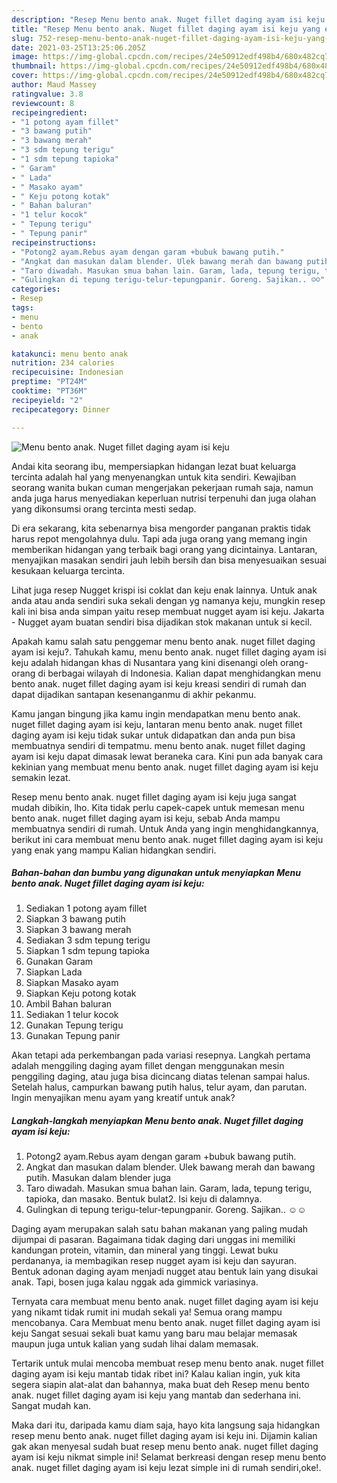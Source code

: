 ```yaml
---
description: "Resep Menu bento anak. Nuget fillet daging ayam isi keju yang enak dan Mudah Dibuat"
title: "Resep Menu bento anak. Nuget fillet daging ayam isi keju yang enak dan Mudah Dibuat"
slug: 752-resep-menu-bento-anak-nuget-fillet-daging-ayam-isi-keju-yang-enak-dan-mudah-dibuat
date: 2021-03-25T13:25:06.205Z
image: https://img-global.cpcdn.com/recipes/24e50912edf498b4/680x482cq70/menu-bento-anak-nuget-fillet-daging-ayam-isi-keju-foto-resep-utama.jpg
thumbnail: https://img-global.cpcdn.com/recipes/24e50912edf498b4/680x482cq70/menu-bento-anak-nuget-fillet-daging-ayam-isi-keju-foto-resep-utama.jpg
cover: https://img-global.cpcdn.com/recipes/24e50912edf498b4/680x482cq70/menu-bento-anak-nuget-fillet-daging-ayam-isi-keju-foto-resep-utama.jpg
author: Maud Massey
ratingvalue: 3.8
reviewcount: 8
recipeingredient:
- "1 potong ayam fillet"
- "3 bawang putih"
- "3 bawang merah"
- "3 sdm tepung terigu"
- "1 sdm tepung tapioka"
- " Garam"
- " Lada"
- " Masako ayam"
- " Keju potong kotak"
- " Bahan baluran"
- "1 telur kocok"
- " Tepung terigu"
- " Tepung panir"
recipeinstructions:
- "Potong2 ayam.Rebus ayam dengan garam +bubuk bawang putih."
- "Angkat dan masukan dalam blender. Ulek bawang merah dan bawang putih. Masukan dalam blender juga"
- "Taro diwadah. Masukan smua bahan lain. Garam, lada, tepung terigu, tapioka, dan masako. Bentuk bulat2. Isi keju di dalamnya."
- "Gulingkan di tepung terigu-telur-tepungpanir. Goreng. Sajikan.. ☺️☺️"
categories:
- Resep
tags:
- menu
- bento
- anak

katakunci: menu bento anak 
nutrition: 234 calories
recipecuisine: Indonesian
preptime: "PT24M"
cooktime: "PT36M"
recipeyield: "2"
recipecategory: Dinner

---
```



![Menu bento anak. Nuget fillet daging ayam isi keju](https://img-global.cpcdn.com/recipes/24e50912edf498b4/680x482cq70/menu-bento-anak-nuget-fillet-daging-ayam-isi-keju-foto-resep-utama.jpg)

Andai kita seorang ibu, mempersiapkan hidangan lezat buat keluarga tercinta adalah hal yang menyenangkan untuk kita sendiri. Kewajiban seorang  wanita bukan cuman mengerjakan pekerjaan rumah saja, namun anda juga harus menyediakan keperluan nutrisi terpenuhi dan juga olahan yang dikonsumsi orang tercinta mesti sedap.

Di era  sekarang, kita sebenarnya bisa mengorder panganan praktis tidak harus repot mengolahnya dulu. Tapi ada juga orang yang memang ingin memberikan hidangan yang terbaik bagi orang yang dicintainya. Lantaran, menyajikan masakan sendiri jauh lebih bersih dan bisa menyesuaikan sesuai kesukaan keluarga tercinta. 

Lihat juga resep Nugget krispi isi coklat dan keju enak lainnya. Untuk anak anda atau anda sendiri suka sekali dengan yg namanya keju, mungkin resep kali ini bisa anda simpan yaitu resep membuat nugget ayam isi keju. Jakarta - Nugget ayam buatan sendiri bisa dijadikan stok makanan untuk si kecil.

Apakah kamu salah satu penggemar menu bento anak. nuget fillet daging ayam isi keju?. Tahukah kamu, menu bento anak. nuget fillet daging ayam isi keju adalah hidangan khas di Nusantara yang kini disenangi oleh orang-orang di berbagai wilayah di Indonesia. Kalian dapat menghidangkan menu bento anak. nuget fillet daging ayam isi keju kreasi sendiri di rumah dan dapat dijadikan santapan kesenanganmu di akhir pekanmu.

Kamu jangan bingung jika kamu ingin mendapatkan menu bento anak. nuget fillet daging ayam isi keju, lantaran menu bento anak. nuget fillet daging ayam isi keju tidak sukar untuk didapatkan dan anda pun bisa membuatnya sendiri di tempatmu. menu bento anak. nuget fillet daging ayam isi keju dapat dimasak lewat beraneka cara. Kini pun ada banyak cara kekinian yang membuat menu bento anak. nuget fillet daging ayam isi keju semakin lezat.

Resep menu bento anak. nuget fillet daging ayam isi keju juga sangat mudah dibikin, lho. Kita tidak perlu capek-capek untuk memesan menu bento anak. nuget fillet daging ayam isi keju, sebab Anda mampu membuatnya sendiri di rumah. Untuk Anda yang ingin menghidangkannya, berikut ini cara membuat menu bento anak. nuget fillet daging ayam isi keju yang enak yang mampu Kalian hidangkan sendiri.

<!--inarticleads1-->

##### Bahan-bahan dan bumbu yang digunakan untuk menyiapkan Menu bento anak. Nuget fillet daging ayam isi keju:

1. Sediakan 1 potong ayam fillet
1. Siapkan 3 bawang putih
1. Siapkan 3 bawang merah
1. Sediakan 3 sdm tepung terigu
1. Siapkan 1 sdm tepung tapioka
1. Gunakan  Garam
1. Siapkan  Lada
1. Siapkan  Masako ayam
1. Siapkan  Keju potong kotak
1. Ambil  Bahan baluran
1. Sediakan 1 telur kocok
1. Gunakan  Tepung terigu
1. Gunakan  Tepung panir


Akan tetapi ada perkembangan pada variasi resepnya. Langkah pertama adalah menggiling daging ayam fillet dengan menggunakan mesin penggiling daging, atau juga bisa dicincang diatas telenan sampai halus. Setelah halus, campurkan bawang putih halus, telur ayam, dan parutan. Ingin menyajikan menu ayam yang kreatif untuk anak? 

<!--inarticleads2-->

##### Langkah-langkah menyiapkan Menu bento anak. Nuget fillet daging ayam isi keju:

1. Potong2 ayam.Rebus ayam dengan garam +bubuk bawang putih.
1. Angkat dan masukan dalam blender. Ulek bawang merah dan bawang putih. Masukan dalam blender juga
1. Taro diwadah. Masukan smua bahan lain. Garam, lada, tepung terigu, tapioka, dan masako. Bentuk bulat2. Isi keju di dalamnya.
1. Gulingkan di tepung terigu-telur-tepungpanir. Goreng. Sajikan.. ☺️☺️


Daging ayam merupakan salah satu bahan makanan yang paling mudah dijumpai di pasaran. Bagaimana tidak daging dari unggas ini memiliki kandungan protein, vitamin, dan mineral yang tinggi. Lewat buku perdananya, ia membagikan resep nugget ayam isi keju dan sayuran. Bentuk adonan daging ayam menjadi nugget atau bentuk lain yang disukai anak. Tapi, bosen juga kalau nggak ada gimmick variasinya. 

Ternyata cara membuat menu bento anak. nuget fillet daging ayam isi keju yang nikamt tidak rumit ini mudah sekali ya! Semua orang mampu mencobanya. Cara Membuat menu bento anak. nuget fillet daging ayam isi keju Sangat sesuai sekali buat kamu yang baru mau belajar memasak maupun juga untuk kalian yang sudah lihai dalam memasak.

Tertarik untuk mulai mencoba membuat resep menu bento anak. nuget fillet daging ayam isi keju mantab tidak ribet ini? Kalau kalian ingin, yuk kita segera siapin alat-alat dan bahannya, maka buat deh Resep menu bento anak. nuget fillet daging ayam isi keju yang mantab dan sederhana ini. Sangat mudah kan. 

Maka dari itu, daripada kamu diam saja, hayo kita langsung saja hidangkan resep menu bento anak. nuget fillet daging ayam isi keju ini. Dijamin kalian gak akan menyesal sudah buat resep menu bento anak. nuget fillet daging ayam isi keju nikmat simple ini! Selamat berkreasi dengan resep menu bento anak. nuget fillet daging ayam isi keju lezat simple ini di rumah sendiri,oke!.

